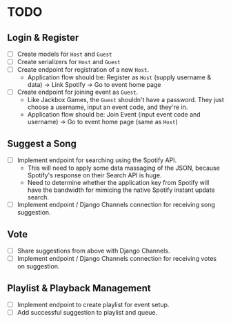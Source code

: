 # TODO

## Login & Register

- [ ] Create models for `Host` and `Guest`
- [ ] Create serializers for `Host` and `Guest`
- [ ] Create endpoint for registration of a new `Host`. 
  - Application flow should be: Register as `Host` (supply username & data) -> Link Spotify -> Go to event home page
- [ ] Create endpoint for joining event as `Guest`.
  - Like Jackbox Games, the `Guest` shouldn't have a password. They just choose a username, input an event code, and they're in.
  - Application flow should be: Join Event (input event code and username) -> Go to event home page (same as `Host`)

## Suggest a Song

- [ ] Implement endpoint for searching using the Spotify API.
  - This will need to apply some data massaging of the JSON, because Spotify's response on their Search API is huge.
  - Need to determine whether the application key from Spotify will have the bandwidth for mimicing the native Spotify instant update search.
- [ ] Implement endpoint / Django Channels connection for receiving song suggestion.
  
## Vote

- [ ] Share suggestions from above with Django Channels.
- [ ] Implement endpoint / Django Channels connection for receiving votes on suggestion.

## Playlist & Playback Management

- [ ] Implement endpoint to create playlist for event setup.
- [ ] Add successful suggestion to playlist and queue.
